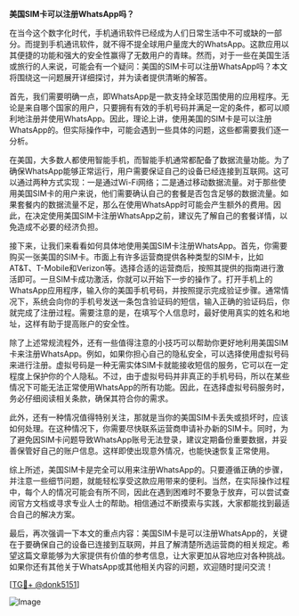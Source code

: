 **美国SIM卡可以注册WhatsApp吗？**

在当今这个数字化时代，手机通讯软件已经成为人们日常生活中不可或缺的一部分。而提到手机通讯软件，就不得不提全球用户量庞大的WhatsApp。这款应用以其便捷的功能和强大的安全性赢得了无数用户的青睐。然而，对于一些在美国生活或旅行的人来说，可能会有一个疑问：美国的SIM卡可以注册WhatsApp吗？本文将围绕这一问题展开详细探讨，并为读者提供清晰的解答。

首先，我们需要明确一点，即WhatsApp是一款支持全球范围使用的应用程序。无论是来自哪个国家的用户，只要拥有有效的手机号码并满足一定的条件，都可以顺利地注册并使用WhatsApp。因此，理论上讲，使用美国的SIM卡是可以注册WhatsApp的。但实际操作中，可能会遇到一些具体的问题，这些都需要我们逐一分析。

在美国，大多数人都使用智能手机，而智能手机通常都配备了数据流量功能。为了确保WhatsApp能够正常运行，用户需要保证自己的设备已经连接到互联网。这可以通过两种方式实现：一是通过Wi-Fi网络；二是通过移动数据流量。对于那些使用美国SIM卡的用户来说，他们需要确认自己的套餐是否包含足够的数据流量。如果套餐内的数据流量不足，那么在使用WhatsApp时可能会产生额外的费用。因此，在决定使用美国SIM卡注册WhatsApp之前，建议先了解自己的套餐详情，以免造成不必要的经济负担。

接下来，让我们来看看如何具体地使用美国SIM卡注册WhatsApp。首先，你需要购买一张美国的SIM卡。市面上有许多运营商提供各种类型的SIM卡，比如AT&T、T-Mobile和Verizon等。选择合适的运营商后，按照其提供的指南进行激活即可。一旦SIM卡成功激活，你就可以开始下一步的操作了。打开手机上的WhatsApp应用程序，输入你的美国手机号码，并按照提示完成验证步骤。通常情况下，系统会向你的手机号发送一条包含验证码的短信，输入正确的验证码后，你就完成了注册过程。需要注意的是，在填写个人信息时，最好使用真实的姓名和地址，这样有助于提高账户的安全性。

除了上述常规流程外，还有一些值得注意的小技巧可以帮助你更好地利用美国SIM卡来注册WhatsApp。例如，如果你担心自己的隐私安全，可以选择使用虚拟号码来进行注册。虚拟号码是一种无需实体SIM卡就能接收短信的服务，它可以在一定程度上保护你的个人隐私。不过，由于虚拟号码并非真正的手机号码，所以在某些情况下可能无法正常使用WhatsApp的所有功能。因此，在选择虚拟号码服务时，务必仔细阅读相关条款，确保其符合你的需求。

此外，还有一种情况值得特别关注，那就是当你的美国SIM卡丢失或损坏时，应该如何处理。在这种情况下，你需要尽快联系运营商申请补办新的SIM卡。同时，为了避免因SIM卡问题导致WhatsApp账号无法登录，建议定期备份重要数据，并妥善保管好自己的账户信息。这样即使出现意外情况，也能快速恢复正常使用。

综上所述，美国SIM卡是完全可以用来注册WhatsApp的。只要遵循正确的步骤，并注意一些细节问题，就能轻松享受这款应用带来的便利。当然，在实际操作过程中，每个人的情况可能会有所不同，因此在遇到困难时不要急于放弃，可以尝试查阅官方文档或寻求专业人士的帮助。相信通过不断摸索与实践，大家都能找到最适合自己的解决方案。

最后，再次强调一下本文的重点内容：美国SIM卡是可以注册WhatsApp的，关键在于要确保自己的设备已连接到互联网，并且了解清楚所选运营商的相关规定。希望这篇文章能够为大家提供有价值的参考信息，让大家更加从容地应对各种挑战。如果你还有其他关于WhatsApp或其他相关内容的问题，欢迎随时提问交流！

[[TG💪+ @donk5151](https://t.me/s/donk5151)]

![Image](https://i.postimg.cc/rwNCRYN7/Snipaste-2025-04-30-17-27-05.png)